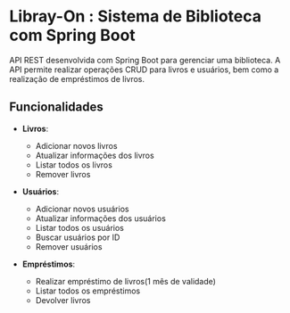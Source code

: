 # Libray-On : Sistema de Biblioteca com Spring Boot

API REST desenvolvida com Spring Boot para gerenciar uma biblioteca. A API permite realizar operações CRUD para livros e usuários, bem como a realização de empréstimos de livros.

## Funcionalidades

- **Livros**: 
  - Adicionar novos livros
  - Atualizar informações dos livros
  - Listar todos os livros
  - Remover livros

- **Usuários**: 
  - Adicionar novos usuários
  - Atualizar informações dos usuários
  - Listar todos os usuários
  - Buscar usuários por ID
  - Remover usuários

- **Empréstimos**:
  - Realizar empréstimo de livros(1 mês de validade)
  - Listar todos os empréstimos
  - Devolver livros



